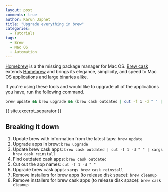 ```yaml
---
layout: post
comments: true
author: Karun Japhet
title: "Upgrade everything in brew"
categories:
  - Tutorials
tags:
  - Brew
  - Mac OS
  - Automation
---
```

[Homebrew](https://brew.sh/) is a the missing package manager for Mac OS. [Brew cask](https://caskroom.github.io/) extends [Homebrew](https://brew.sh/) and brings its elegance, simplicity, and speed to Mac OS applications and large binaries alike.

If you're using these tools and would like to upgrade all of the applications you have, run the following command.

```bash
brew update && brew upgrade && (brew cask outdated | cut -f 1 -d " " | xargs brew cask reinstall) && brew cleanup && brew cask cleanup
```

{{ site.excerpt_separator }}

## Breaking it down
1. Update brew with information from the latest taps: `brew update`
2. Upgrade apps in brew: `brew upgrade`
3. Update brew cask apps: `brew cask outdated | cut -f 1 -d " " | xargs brew cask reinstall`
  1. Find outdated cask apps: `brew cask outdated`
  2. Cut out the app names: `cut -f 1 -d " "`
  3. Upgrade brew cask apps: `xargs brew cask reinstall`
4. Remove installers for brew apps (to release disk space): `brew cleanup`
5. Remove installers for brew cask apps (to release disk space): `brew cask cleanup`
